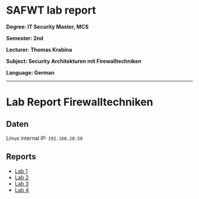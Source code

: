 # SAFWT lab report

**Degree: IT Security Master, MCS**

**Semester: 2nd**

**Lecturer: Thomas Krabina**

**Subject: Security Architekturen mit Firewalltechniken**

**Language: German**

---

# Lab Report Firewalltechniken

## Daten

Linux internal IP: `192.168.20.50`

## Reports

* [Lab 1](lab1.md)
* [Lab 2](lab2.md)
* [Lab 3](lab3.md)
* [Lab 4](lab4.md)
